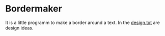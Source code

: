 # Bordermaker
It is a little programm to make a border around a text. In the [design.txt](design.txt) are design ideas.

